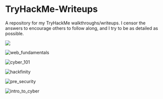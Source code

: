# TryHackMe-Writeups
A repository for my TryHackMe walkthroughs/writeups. I censor the answers to encourage others to follow along, and I try to be as detailed as possible.

<img src="https://tryhackme-badges.s3.amazonaws.com/ZephyrEx.png" />

![web_fundamentals](https://github.com/user-attachments/assets/5c59f9bc-2c22-4b6e-9293-fada40f00a51)

![cyber_101](https://github.com/user-attachments/assets/cd817151-da30-40c6-a55a-5a406ca91064)

![hackfinity](https://github.com/user-attachments/assets/61b932a4-2b9f-4790-994e-16b84eefbc3b)

![pre_security](https://github.com/user-attachments/assets/67e451cf-c4dc-472e-9b71-421550e6fe26)

![intro_to_cyber](https://github.com/user-attachments/assets/8e482947-2a73-4bea-b0fb-cda0cb38b332)
